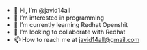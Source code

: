 - 👋 Hi, I’m @javid14all
- 👀 I’m interested in programming
- 🌱 I’m currently learning Redhat Openshit
- 💞️ I’m looking to collaborate with Redhat
- 📫 How to reach me at javid14all@gmail.com

<!---
javid14all/javid14all is a ✨ special ✨ repository because its `README.md` (this file) appears on your GitHub profile.
You can click the Preview link to take a look at your changes.
--->
